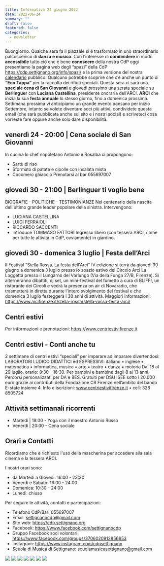 ```yaml
---
title: Informativa 24 giugno 2022
date: 2022-06-24
summary: ""
draft: false
featured: false
categories:
  - newsletter
---
```


Buongiorno.
Qualche sera fa il piazzale si è trasformato in uno straordinario palcoscenico di **danza e musica**.
Con l’interesse di **condividere** in modo **accessibile** tutto ciò che è bene **conoscere** della nostra CdP oggi presentiamo la pagina web degli “spazi” della CdP https://cdp.settignano.org/info/spazi/ e la prima versione del nostra [calendario](https://cdp.settignano.org/calendario/) pubblico.
Qualcuno potrebbe scoprire che c’è anche un punto di **“Eco Tappa”** per la raccolta dei rifiuti speciali.
Questa sera ci sarà una **speciale cena di San Giovanni** e giovedì prossimo una serata speciale su **Berlinguer** con **Luciana Castellina**, presidente onoraria dell’ARCI.
**ARCI** che inizia la sua **festa annuale** lo stesso giorno, fino a domenica prossima.
Settimana prossima vi anticipiamo un grande evento paesano per inizio Settembre, intanto se volete diventare soci più attivi, condividete questa email (che sarà pubblicata anche sul sito e i nostri social) e scriveteci cosa vorreste fare oppure anche solo dare disponibilità.

## venerdì 24 - 20:00 | Cena sociale di San Giovanni
In cucina lo chef napoletano Antonio e Rosalba ci propongono:
- Sartù di riso
- Sformato di patate e cipolle con insalata mista
- Cocomero ghiaccio
Prenotarsi al bar 055697007

## giovedì 30 - 21:00 | Berlinguer ti voglio bene
BIOGRAFIE - POLITICHE - TESTIMONIANZE
Nel centenario della nascita dell'ultimo grande leader popolare della sinistra. Intervengono:
- LUCIANA CASTELLINA
- LUIGI FERRAIOLI
- RICCARDO SACCENTI
- Introduce TOMMASO FATTORI
Ingresso libero (con tessera ARCI, come per tutte le attività in CdP, ovviamente) in giardino.

## giovedì 30 - domenica 3 luglio | Festa dell’Arci
Il Festival "Stella Rossa. La festa dell'Arci" IV edizione si terrà da giovedì 30 giugno a domenica 3 luglio presso lo spazio estivo del Circolo Arci La Loggetta presso il Lungarno del Varlungo (Via della Funga 27/B, Firenze).
Si alterneranno dibattiti, dj set, un mini-festival del fumetto a cura di BLIFF!, un ristorante dei Circoli e vedrà la presenza on air di Novaradio, che trasmetterà in diretta durante l'intero svolgimento del festival e che domenica 3 luglio festeggerà i 30 anni di attività.
Maggiori informazioni: https://www.arcifirenze.it/stella-rossa/stella-rossa-festa-arci/


## Centri estivi
Per informazioni e prenotazioni: https://www.centriestivifirenze.it

## Centri estivi - Conti anche tu
2 settimane di centri estivi “speciali” per imparare ad imparare divertendosi:
LABORATORI LUDICO DIDATTICI ed ESPRESSIVI: italiano • inglese • matematica • informatica, musica • arte • teatro • danza • motoria
Dal 18 al 29 luglio, orario: 8:30 - 16:30. Per bambini e bambine dagli 8 ai 13 anni. Percorsi personalizzati per DA e BES. Gratuiti per DSU ISEE sotto i 20.000 euro grazie ai contributi della Fondazione CR Firenze nell’ambito del bando E-state insieme 4.
Info e iscrizioni: www.centriestivifirenze.it • cell: 328 8505724

## Attività settimanali ricorrenti
- Martedì | 19:00 - Yoga con il maestro Antonio Russo
- Venerdì | 20:00 - Cena sociale

## Orari e Contatti
Ricordiamo che è richiesto l'uso della mascherina per accedere alla sala cinema e la tessera ARCI.

I nostri orari sono:
- da Martedì a Giovedì: 16:00 - 23:30
- Venerdì e Sabato: 16:00 - 24:00
- Domenica: 10:30 - 24:00
- Lunedì: chiuso

Per seguire le attività, contatti e partecipazioni:
- Telefono CdP/Bar: 055697007
- Email: settignanocdp@gmail.com
- Sito web: https://cdp.settignano.org
- Facebook: https://www.facebook.com/settignanocdp
- Gruppo Facebook soci volontari: https://www.facebook.com/groups/3706020912856953
- Instagram: https://www.instagram.com/cdpsettignano
- Scuola di Musica di Settignano: scuolamusicasettignano@gmail.com


![](volantini/202206_musicaCdP.jpg)
![](volantini/CdPGoogleMap.jpg)
![](volantini/20220617_IlGrandeCaldo.jpg)
![](volantini/20220618_CoroOrchestra.jpg)
![](volantini/20220618_FotoMarcoBerni.jpg)
![](volantini/mercatino.jpg)
![](volantini/20220630_Incontro_Berlinguer.jpg)
